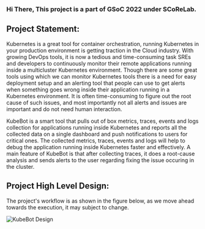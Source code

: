 ### Hi There, This project is a part of GSoC 2022 under SCoReLab.

## Project Statement:

Kubernetes is a great tool for container orchestration, running Kubernetes in your production environment is getting traction in the Cloud industry. With growing DevOps tools, it is now a tedious and time-consuming task SREs and developers to continuously monitor their remote applications running inside a multicluster Kubernetes environment. Though there are some great tools using which we can monitor Kubernetes tools there is a need for easy deployment setup and an alerting tool that people can use to get alerts when something goes wrong inside their application running in a Kubernetes environment. It is often time-consuming to figure out the root cause of such issues, and most importantly not all alerts and issues are important and do not need human interaction.

KubeBot is a smart tool that pulls out of box metrics, traces, events and logs collection for applications running inside Kubernetes and reports all the collected data on a single dashboard and push notifications to users for critical ones. The collected metrics, traces, events and logs will help to debug the application running inside Kubernetes faster and effectively. A main feature of KubeBot is that after collecting traces, it does a root-cause analysis and sends alerts to the user regarding fixing the issue occuring in the cluster.

## Project High Level Design:

The project's workflow is as shown in the figure below, as we move ahead towards the execution, it may subject to change.

![KubeBot Design]()

